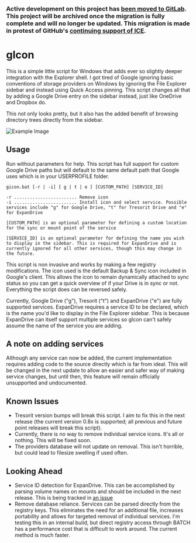 ### Active development on this project has [been moved to GitLab](https://gitlab.com/scratchfive/gIcon). This project will be archived once the migration is fully complete and will no longer be updated. This migration is made in protest of GitHub's [continuing support of ICE](https://www.theverge.com/2019/10/9/20906213/github-ice-microsoft-software-email-contract-immigration-nonprofit-donation). 

# gIcon
This is a simple little script for Windows that adds ever so slightly deeper integration with the Explorer shell. I got tired of Google ignoring basic conventions of storage providers on Windows by ignoring the File Explorer sidebar and instead using Quick Access pinning. This script changes all that by adding a Google Drive entry on the sidebar instead, just like OneDrive and Dropbox do. 

This not only looks pretty, but it also has the added benefit of browsing directory trees directly from the sidebar. 

![Example Image](https://raw.githubusercontent.com/scratchfive/gIcon/master/resources/demo.jpg)

## Usage
Run without parameters for help. This script has full support for custom Google Drive paths but will default to the same default path that Google uses which is in your USERPROFILE folder. 

```
gicon.bat [-r | -i] [ g | t | e ] [CUSTOM_PATH] [SERVICE_ID]

-r ........................ Remove icon
-i ........................ Install icon and select service. Possible services include "g" for Google Drive, "t" for Tresorit Drive and "e" for ExpanDrive

[CUSTOM_PATH] is an optional parameter for defining a custom location for the sync or mount point of the service

[SERVICE_ID] is an optional parameter for defining the name you wish to display in the sidebar. This is required for ExpanDrive and is currently ignored for all other services, though this may change in the future. 
```

This script is non invasive and works by making a few registry modifications. The icon used is the default Backup & Sync icon included in Google's client. This allows the icon to remain dynamically attached to sync status so you can get a quick overview of if your Drive is in sync or not. Everything the script does can be reversed safely.

Currently, Google Drive ("g"), Tresorit ("t") and ExpanDrive ("e") are fully supported services. ExpanDrive requires a service ID to be declared, which is the name you'd like to display in the File Explorer sidebar. This is because ExpanDrive can itself support multiple services so gIcon can't safely assume the name of the service you are adding. 

## A note on adding services
Although any service can now be added, the current implementation requires adding code to the source directly which is far from ideal. This will be changed in the next update to allow an easier and safer way of making service changes, but until then, this feature will remain officially unsupported and undocumented. 

## Known Issues
- Tresorit version bumps will break this script. I aim to fix this in the next release (the current version 0.8x is supported; all previous and future point releases will break this script).
- Currently, there is no way to remove individual service icons. It's all or nothing. This will be fixed soon.
- The providers database will not update on removal. This isn't horrible, but could lead to filesize swelling if used often.

## Looking Ahead
- Service ID detection for ExpanDrive. This can be accomplished by parsing volume names on mounts and should be included in the next release. This is being tracked in [an issue](https://github.com/scratchfive/gIcon/issues/1#issue-447819092)
- Remove database reliance. Services can be parsed directly from the registry keys. This eliminates the need for an additional file, increases portability and allows for targeted removal of individual services. I'm testing this in an internal build, but direct registry access through BATCH has a performance cost that is difficult to work around. The current method is much faster. 
